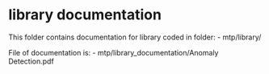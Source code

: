 # library documentation

This folder contains documentation for library coded in folder:
	- mtp/library/
	
File of documentation is:
	- mtp/library_documentation/Anomaly Detection.pdf
